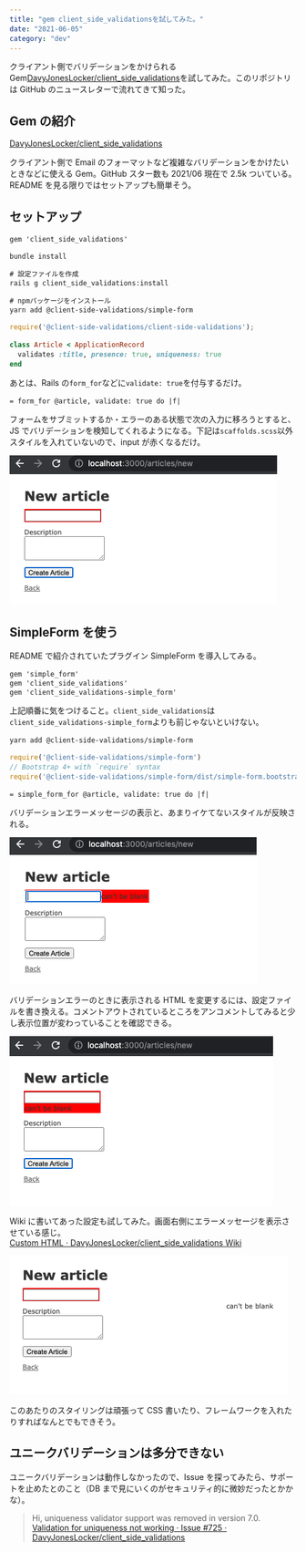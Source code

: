 ```yaml
---
title: "gem client_side_validationsを試してみた。"
date: "2021-06-05"
category: "dev"
---
```


クライアント側でバリデーションをかけられる Gem[DavyJonesLocker/client_side_validations](https://github.com/DavyJonesLocker/client_side_validations)を試してみた。このリポジトリは GitHub のニュースレターで流れてきて知った。

## Gem の紹介

[DavyJonesLocker/client_side_validations](https://github.com/DavyJonesLocker/client_side_validations)

クライアント側で Email のフォーマットなど複雑なバリデーションをかけたいときなどに使える Gem。GitHub スター数も 2021/06 現在で 2.5k ついている。README を見る限りではセットアップも簡単そう。

## セットアップ

```rb:Gemfile
gem 'client_side_validations'
```

```shell
bundle install
```

```shell
# 設定ファイルを作成
rails g client_side_validations:install
```

```shell
# npmパッケージをインストール
yarn add @client-side-validations/simple-form
```

```js:application.js
require('@client-side-validations/client-side-validations');
```

```rb:article.rb
class Article < ApplicationRecord
  validates :title, presence: true, uniqueness: true
end
```

あとは、Rails の`form_for`などに`validate: true`を付与するだけ。

```slim:_form.html.slim
= form_for @article, validate: true do |f|
```

フォームをサブミットするか・エラーのある状態で次の入力に移ろうとすると、JS でバリデーションを検知してくれるようになる。下記は`scaffolds.scss`以外スタイルを入れていないので、input が赤くなるだけ。

![](img1.png)

## SimpleForm を使う

README で紹介されていたプラグイン SimpleForm を導入してみる。

```rb:Gemfile
gem 'simple_form'
gem 'client_side_validations'
gem 'client_side_validations-simple_form'
```

上記順番に気をつけること。`client_side_validations`は`client_side_validations-simple_form`よりも前じゃないといけない。

```shell
yarn add @client-side-validations/simple-form
```

```js:application.js
require('@client-side-validations/simple-form')
// Bootstrap 4+ with `require` syntax
require('@client-side-validations/simple-form/dist/simple-form.bootstrap4')
```

```slim:_form.html.slim
= simple_form_for @article, validate: true do |f|
```

バリデーションエラーメッセージの表示と、あまりイケてないスタイルが反映される。

![](img2.png)

バリデーションエラーのときに表示される HTML を変更するには、設定ファイルを書き換える。コメントアウトされているところをアンコメントしてみると少し表示位置が変わっていることを確認できる。

![](img3.png)

Wiki に書いてあった設定も試してみた。画面右側にエラーメッセージを表示させている感じ。  
[Custom HTML · DavyJonesLocker/client_side_validations Wiki](https://github.com/DavyJonesLocker/client_side_validations/wiki/Custom-HTML)

![](img4.png)

このあたりのスタイリングは頑張って CSS 書いたり、フレームワークを入れたりすればなんとでもできそう。

## ユニークバリデーションは多分できない

ユニークバリデーションは動作しなかったので、Issue を探ってみたら、サポートを止めたとのこと（DB まで見にいくのがセキュリティ的に微妙だったとかかな）。

> Hi, uniqueness validator support was removed in version 7.0.  
> [Validation for uniqueness not working · Issue #725 · DavyJonesLocker/client_side_validations](https://github.com/DavyJonesLocker/client_side_validations/issues/725)
